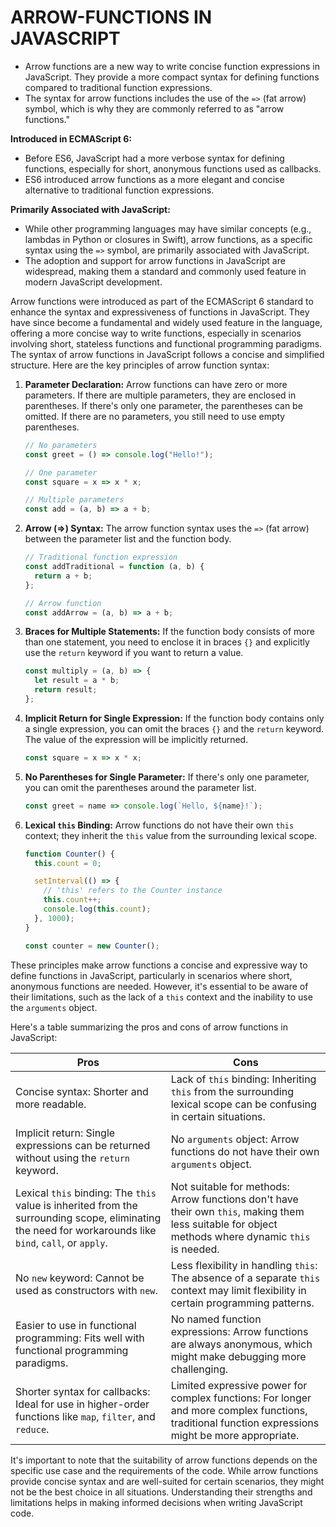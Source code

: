 # ARROW-FUNCTIONS IN JAVASCRIPT

   - Arrow functions are a new way to write concise function expressions in JavaScript. They provide a more compact syntax for defining functions compared to traditional function expressions.
   - The syntax for arrow functions includes the use of the `=>` (fat arrow) symbol, which is why they are commonly referred to as "arrow functions."

**Introduced in ECMAScript 6:**
   - Before ES6, JavaScript had a more verbose syntax for defining functions, especially for short, anonymous functions used as callbacks.
   - ES6 introduced arrow functions as a more elegant and concise alternative to traditional function expressions.

**Primarily Associated with JavaScript:**
   - While other programming languages may have similar concepts (e.g., lambdas in Python or closures in Swift), arrow functions, as a specific syntax using the `=>` symbol, are primarily associated with JavaScript.
   - The adoption and support for arrow functions in JavaScript are widespread, making them a standard and commonly used feature in modern JavaScript development.

Arrow functions were introduced as part of the ECMAScript 6 standard to enhance the syntax and expressiveness of functions in JavaScript. 
They have since become a fundamental and widely used feature in the language, offering a more concise way to write functions, especially in scenarios involving short, stateless functions and functional programming paradigms.
The syntax of arrow functions in JavaScript follows a concise and simplified structure. 
Here are the key principles of arrow function syntax:

1. **Parameter Declaration:**
   Arrow functions can have zero or more parameters. If there are multiple parameters, they are enclosed in parentheses. If there's only one parameter, the parentheses can be omitted. If there are no parameters, you still need to use empty parentheses.

   ```javascript
   // No parameters
   const greet = () => console.log("Hello!");

   // One parameter
   const square = x => x * x;

   // Multiple parameters
   const add = (a, b) => a + b;
   ```

2. **Arrow (=>) Syntax:**
   The arrow function syntax uses the `=>` (fat arrow) between the parameter list and the function body.

   ```javascript
   // Traditional function expression
   const addTraditional = function (a, b) {
     return a + b;
   };

   // Arrow function
   const addArrow = (a, b) => a + b;
   ```

3. **Braces for Multiple Statements:**
   If the function body consists of more than one statement, you need to enclose it in braces `{}` and explicitly use the `return` keyword if you want to return a value.

   ```javascript
   const multiply = (a, b) => {
     let result = a * b;
     return result;
   };
   ```

4. **Implicit Return for Single Expression:**
   If the function body contains only a single expression, you can omit the braces `{}` and the `return` keyword. The value of the expression will be implicitly returned.

   ```javascript
   const square = x => x * x;
   ```

5. **No Parentheses for Single Parameter:**
   If there's only one parameter, you can omit the parentheses around the parameter list.

   ```javascript
   const greet = name => console.log(`Hello, ${name}!`);
   ```

6. **Lexical `this` Binding:**
   Arrow functions do not have their own `this` context; they inherit the `this` value from the surrounding lexical scope.

   ```javascript
   function Counter() {
     this.count = 0;

     setInterval(() => {
       // 'this' refers to the Counter instance
       this.count++;
       console.log(this.count);
     }, 1000);
   }

   const counter = new Counter();
   ```

These principles make arrow functions a concise and expressive way to define functions in JavaScript, particularly in scenarios where short, anonymous functions are needed. 
However, it's essential to be aware of their limitations, such as the lack of a `this` context and the inability to use the `arguments` object.

Here's a table summarizing the pros and cons of arrow functions in JavaScript:

| Pros                                        | Cons                                    |
| ------------------------------------------- | ----------------------------------------|
| Concise syntax: Shorter and more readable.   | Lack of `this` binding: Inheriting `this` from the surrounding lexical scope can be confusing in certain situations. |
| Implicit return: Single expressions can be returned without using the `return` keyword. | No `arguments` object: Arrow functions do not have their own `arguments` object. |
| Lexical `this` binding: The `this` value is inherited from the surrounding scope, eliminating the need for workarounds like `bind`, `call`, or `apply`. | Not suitable for methods: Arrow functions don't have their own `this`, making them less suitable for object methods where dynamic `this` is needed. |
| No `new` keyword: Cannot be used as constructors with `new`. | Less flexibility in handling `this`: The absence of a separate `this` context may limit flexibility in certain programming patterns. |
| Easier to use in functional programming: Fits well with functional programming paradigms. | No named function expressions: Arrow functions are always anonymous, which might make debugging more challenging. |
| Shorter syntax for callbacks: Ideal for use in higher-order functions like `map`, `filter`, and `reduce`. | Limited expressive power for complex functions: For longer and more complex functions, traditional function expressions might be more appropriate. |

It's important to note that the suitability of arrow functions depends on the specific use case and the requirements of the code. 
While arrow functions provide concise syntax and are well-suited for certain scenarios, they might not be the best choice in all situations. Understanding their strengths and limitations helps in making informed decisions when writing JavaScript code.
